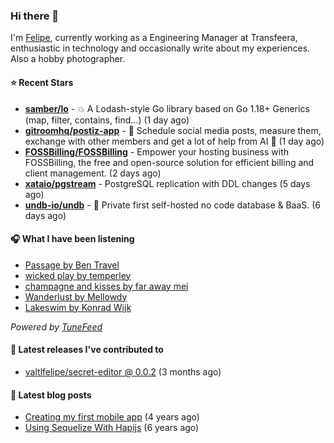 ### Hi there 👋

I'm [Felipe](https://felipevm.com), currently working as a Engineering Manager at Transfeera, enthusiastic in technology and occasionally write about my experiences. Also a hobby photographer.

#### ⭐ Recent Stars
- **[samber/lo](https://github.com/samber/lo)** - 💥  A Lodash-style Go library based on Go 1.18&#43; Generics (map, filter, contains, find...) (1 day ago)
- **[gitroomhq/postiz-app](https://github.com/gitroomhq/postiz-app)** - 📨 Schedule social media posts, measure them, exchange with other members and get a lot of help from AI 🚀 (1 day ago)
- **[FOSSBilling/FOSSBilling](https://github.com/FOSSBilling/FOSSBilling)** - Empower your hosting business with FOSSBilling, the free and open-source solution for efficient billing and client management. (2 days ago)
- **[xataio/pgstream](https://github.com/xataio/pgstream)** - PostgreSQL replication with DDL changes (5 days ago)
- **[undb-io/undb](https://github.com/undb-io/undb)** - 🚀 Private first self-hosted no code database &amp; BaaS. (6 days ago)

#### 🎧 What I have been listening
- [Passage by Ben Travel](https://open.spotify.com/track/7wOZCITHxHO4j7dQ5jd2iL)
- [wicked play by temperley](https://open.spotify.com/track/3a4C9jXFrXGcJnqBvIIK2U)
- [champagne and kisses by far away mei](https://open.spotify.com/track/4UKnKyvCDI9QhMD2jRC0ma)
- [Wanderlust by Mellowdy](https://open.spotify.com/track/59eV8EcCcz6TcTxhPKqfUb)
- [Lakeswim by Konrad Wijk](https://open.spotify.com/track/1hAUYakXQGSr6IvJ6uFll1)

_Powered by [TuneFeed](https://tunefeed.app?ref=valtlfelipe-gh-profile)_ 

#### 🚀 Latest releases I've contributed to


- [valtlfelipe/secret-editor @ 0.0.2](https://github.com/valtlfelipe/secret-editor/releases/tag/0.0.2) (3 months ago)

#### 📄 Latest blog posts
- [Creating my first mobile app](https://felipevm.com/posts/creating-my-first-mobile-app/) (4 years ago)
- [Using Sequelize With Hapijs](https://felipevm.com/posts/using-sequelize-with-hapijs/) (6 years ago)
